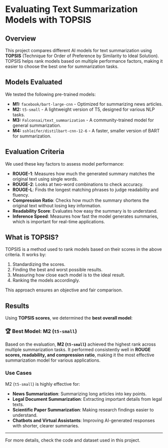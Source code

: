 # Evaluating Text Summarization Models with TOPSIS

## Overview
This project compares different AI models for text summarization using **TOPSIS** (Technique for Order of Preference by Similarity to Ideal Solution). TOPSIS helps rank models based on multiple performance factors, making it easier to choose the best one for summarization tasks.

## Models Evaluated
We tested the following pre-trained models:
- **M1:** `facebook/bart-large-cnn` - Optimized for summarizing news articles.
- **M2:** `t5-small` - A lightweight version of T5, designed for various NLP tasks.
- **M3:** `Falconsai/text_summarization` - A community-trained model for general summarization.
- **M4:** `sshleifer/distilbart-cnn-12-6` - A faster, smaller version of BART for summarization.

## Evaluation Criteria
We used these key factors to assess model performance:
- **ROUGE-1**: Measures how much the generated summary matches the original text using single words.
- **ROUGE-2**: Looks at two-word combinations to check accuracy.
- **ROUGE-L**: Finds the longest matching phrases to judge readability and fluency.
- **Compression Ratio**: Checks how much the summary shortens the original text without losing key information.
- **Readability Score**: Evaluates how easy the summary is to understand.
- **Inference Speed**: Measures how fast the model generates summaries, which is important for real-time applications.

## What is TOPSIS?
TOPSIS is a method used to rank models based on their scores in the above criteria. It works by:
1. Standardizing the scores.
2. Finding the best and worst possible results.
3. Measuring how close each model is to the ideal result.
4. Ranking the models accordingly.

This approach ensures an objective and fair comparison.

## Results
Using **TOPSIS scores**, we determined the **best overall model**:

### **🏆 Best Model: M2 (`t5-small`)**
Based on the evaluation, **M2 (`t5-small`)** achieved the highest rank across multiple summarization tasks. It performed consistently well in **ROUGE scores, readability, and compression ratio**, making it the most effective summarization model for various applications.

### **Use Cases**
M2 (`t5-small`) is highly effective for:
- **News Summarization**: Summarizing long articles into key points.
- **Legal Document Summarization**: Extracting important details from legal texts.
- **Scientific Paper Summarization**: Making research findings easier to understand.
- **Chatbots and Virtual Assistants**: Improving AI-generated responses with shorter, clearer summaries.

---
For more details, check the code and dataset used in this project.


